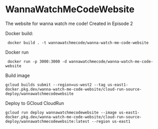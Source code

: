 # WannaWatchMeCodeWebsite
The website for wanna watch me code! Created in Episode 2

Docker build:

```
 docker build . -t wannawatchmecode/wanna-watch-me-code-website
```

Docker run

```
 docker run -p 3000:3000 -d wannawatchmecode/wanna-watch-me-code-website
```

Build image

```
gcloud builds submit --region=us-west2 --tag us-east1-docker.pkg.dev/wanna-watch-me-code-website/cloud-run-source-deploy/wannawatchmecodewebsite
```

Deploy to GCloud CloudRun
```
gcloud run deploy wannawatchmecodewebsite --image us-east1-docker.pkg.dev/wanna-watch-me-code-website/cloud-run-source-deploy/wannawatchmecodewebsite:latest --region us-east1
```